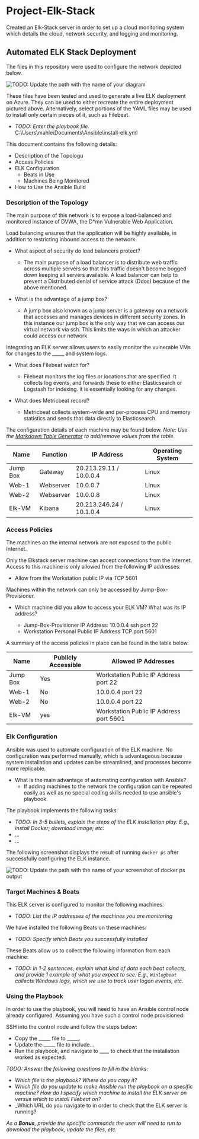 # Project-Elk-Stack
Created an Elk-Stack server in order to set up a cloud monitoring system which details the cloud, network security, and logging and monitoring.

## Automated ELK Stack Deployment

The files in this repository were used to configure the network depicted below.

![TODO: Update the path with the name of your diagram](C:\Users\mahle\Downloads\README\README\images\Diagram.png)

These files have been tested and used to generate a live ELK deployment on Azure. They can be used to either recreate the entire deployment pictured above. Alternatively, select portions of the YAML files may be used to install only certain pieces of it, such as Filebeat.

  - _TODO: Enter the playbook file._ C:\Users\mahle\Documents\Ansible\install-elk.yml

This document contains the following details:
- Description of the Topologu
- Access Policies
- ELK Configuration
  - Beats in Use
  - Machines Being Monitored
- How to Use the Ansible Build


### Description of the Topology

The main purpose of this network is to expose a load-balanced and monitored instance of DVWA, the D*mn Vulnerable Web Application.

Load balancing ensures that the application will be highly available, in addition to restricting inbound access to the network.
- What aspect of security do load balancers protect?
  - The main purpose of a load balancer is to distribute web traffic across multiple servers so that  this traffic doesn't become bogged down keeping all servers available. A load balancer can help to prevent a Distributed denial of service attack (Ddos) because of the above mentioned.
         
- What is the advantage of a jump box?
  - A jump box also known as a jump server is a gateway on a network that accesses and manages devices in different security zones. In this instance our jump box is the only way that we can access our virtual network via ssh. This limits the ways in which an attacker could access our network.

Integrating an ELK server allows users to easily monitor the vulnerable VMs for changes to the _____ and system logs.

- What does Filebeat watch for?
  - Filebeat monitors the log files or locations that are specified. It collects log events, and forwards these to either Elasticsearch or Logstash for indexing. it is essentially looking for any changes.

- What does Metricbeat record?
  - Metricbeat collects system-wide and per-process CPU and memory statistics and sends that data directly to Elasticsearch.

The configuration details of each machine may be found below.
_Note: Use the [Markdown Table Generator](http://www.tablesgenerator.com/markdown_tables) to add/remove values from the table_.

| Name     | Function   | IP Address              | Operating System |
|----------|------------|-------------------------|------------------|
| Jump Box | Gateway    | 20.213.29.11 / 10.0.0.4 | Linux            |
| Web-1    | Webserver  | 10.0.0.7                | Linux            |
| Web-2    | Webserver  | 10.0.0.8                | Linux            |
| Elk-VM   | Kibana     | 20.213.246.24 / 10.1.0.4| Linux            |

### Access Policies

The machines on the internal network are not exposed to the public Internet. 

Only the Elkstack server machine can accept connections from the Internet. Access to this machine is only allowed from the following IP addresses:

- Allow from the Workstation public IP via TCP 5601

Machines within the network can only be accessed by Jump-Box-Provisioner.
- Which machine did you allow to access your ELK VM? What was its IP address?

  - Jump-Box-Provisioner IP Address: 10.0.0.4 ssh port 22
  - Workstation Personal Public IP Address TCP port 5601

A summary of the access policies in place can be found in the table below.

| Name     | Publicly Accessible | Allowed IP Addresses                    |
|----------|---------------------|-----------------------------------------|
| Jump Box | Yes                 | Workstation Public IP Address port 22   |
| Web-1    | No                  | 10.0.0.4 port 22                        |
| Web-2    | No                  | 10.0.0.4 port 22                        |
| Elk-VM   | yes                 | Workstation Public IP Address port 5601 |

### Elk Configuration

Ansible was used to automate configuration of the ELK machine. No configuration was performed manually, which is advantageous because system installation and updates can be streamlined, and processes become more replicable.

- What is the main advantage of automating configuration with Ansible?
  - If adding machines to the network the configuration can be repeated easily as well as no special coding skills needed to use ansible's playbook.

The playbook implements the following tasks:
- _TODO: In 3-5 bullets, explain the steps of the ELK installation play. E.g., install Docker; download image; etc._
- ...
- ...

The following screenshot displays the result of running `docker ps` after successfully configuring the ELK instance.

![TODO: Update the path with the name of your screenshot of docker ps output](Images/docker_ps_output.png)

### Target Machines & Beats
This ELK server is configured to monitor the following machines:
- _TODO: List the IP addresses of the machines you are monitoring_

We have installed the following Beats on these machines:
- _TODO: Specify which Beats you successfully installed_

These Beats allow us to collect the following information from each machine:
- _TODO: In 1-2 sentences, explain what kind of data each beat collects, and provide 1 example of what you expect to see. E.g., `Winlogbeat` collects Windows logs, which we use to track user logon events, etc._

### Using the Playbook
In order to use the playbook, you will need to have an Ansible control node already configured. Assuming you have such a control node provisioned: 

SSH into the control node and follow the steps below:
- Copy the _____ file to _____.
- Update the _____ file to include...
- Run the playbook, and navigate to ____ to check that the installation worked as expected.

_TODO: Answer the following questions to fill in the blanks:_
- _Which file is the playbook? Where do you copy it?_
- _Which file do you update to make Ansible run the playbook on a specific machine? How do I specify which machine to install the ELK server on versus which to install Filebeat on?_
- _Which URL do you navigate to in order to check that the ELK server is running?

_As a **Bonus**, provide the specific commands the user will need to run to download the playbook, update the files, etc._

